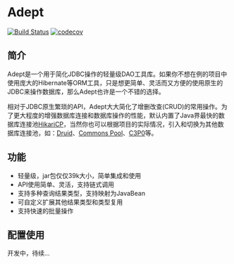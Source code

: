 # Adept

[![Build Status](https://secure.travis-ci.org/blinkfox/adept.svg)](https://travis-ci.org/blinkfox/adept) [![codecov](https://codecov.io/gh/blinkfox/adept/branch/master/graph/badge.svg)](https://codecov.io/gh/blinkfox/adept)

## 简介

Adept是一个用于简化JDBC操作的轻量级DAO工具库。如果你不想在例的项目中使用庞大的Hibernate等ORM工具，只是想更简单、灵活而又方便的使用原生的JDBC来操作数据库，那么Adept也许是一个不错的选择。

相对于JDBC原生繁琐的API，Adept大大简化了增删改查(CRUD)的常用操作。为了更大程度的增强数据库连接和数据库操作的性能，默认内置了Java界最快的数据库连接池[HikariCP][1]，当然你也可以根据项目的实际情况，引入和切换为其他数据库连接池，如：[Druid][2]、[Commons Pool][3]、[C3P0][4]等。

## 功能

- 轻量级，jar包仅仅39k大小，简单集成和使用
- API使用简单、灵活，支持链式调用
- 支持多种查询结果类型，支持映射为JavaBean
- 可自定义扩展其他结果类型和类型复用
- 支持快速的批量操作

## 配置使用

开发中，待续...

  [1]: http://brettwooldridge.github.io/HikariCP
  [2]: https://github.com/alibaba/druid
  [3]: http://commons.apache.org/proper/commons-pool/index.html
  [4]: http://www.mchange.com/projects/c3p0/